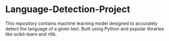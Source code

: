 # Language-Detection-Project
This repository contains machine learning model designed to accurately detect the language of a given text. Built using Python and popular libraries like scikit-learn and nltk.
